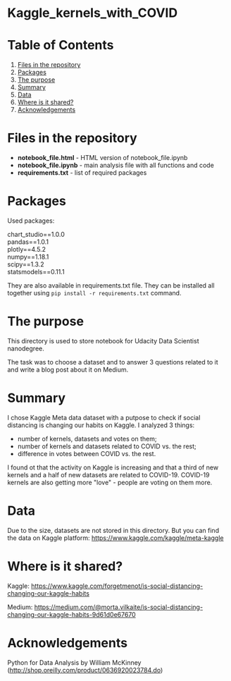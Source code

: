 # Kaggle_kernels_with_COVID

# Table of Contents

1. [Files in the repository](#files-in-the-repository)
2. [Packages](#packages)
3. [The purpose](#the-purpose)
4. [Summary](#summary)
5. [Data](#data)
6. [Where is it shared?](#where-is-it-shared)
7. [Acknowledgements](#acknowledgements)

# Files in the repository

* **notebook_file.html** - HTML version of notebook_file.ipynb
* **notebook_file.ipynb** - main analysis file with all functions and code
* **requirements.txt** - list of required packages

# Packages

Used packages:

chart_studio==1.0.0<br>
pandas==1.0.1<br>
plotly==4.5.2<br>
numpy==1.18.1<br>
scipy==1.3.2<br>
statsmodels==0.11.1


They are also available in requirements.txt file. They can be installed all together using `pip install -r requirements.txt` command.

# The purpose

This directory is used to store notebook for Udacity Data Scientist nanodegree.

The task was to choose a dataset and to answer 3 questions related to it and write a blog post about it on Medium.

# Summary

I chose Kaggle Meta data dataset with a putpose to check if social distancing is changing our habits on Kaggle. I analyzed 3 things:
* number of kernels, datasets and votes on them;
* number of kernels and datasets related to COVID vs. the rest;
* difference in votes between COVID vs. the rest.

I found ot that the activity on Kaggle is increasing and that a third of new kernels and a half of new datasets are related to COVID-19. COVID-19 kernels are also getting more "love" - people are voting on them more.

# Data

Due to the size, datasets are not stored in this directory. But you can find the data on Kaggle platform: https://www.kaggle.com/kaggle/meta-kaggle

# Where is it shared?

Kaggle: https://www.kaggle.com/forgetmenot/is-social-distancing-changing-our-kaggle-habits

Medium: https://medium.com/@morta.vilkaite/is-social-distancing-changing-our-kaggle-habits-9d61d0e67670

# Acknowledgements

Python for Data Analysis by William McKinney (http://shop.oreilly.com/product/0636920023784.do)
